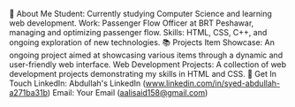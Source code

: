 🚀 About Me
Student: Currently studying Computer Science and learning web development.
Work: Passenger Flow Officer at BRT Peshawar, managing and optimizing passenger flow.
Skills: HTML, CSS, C++, and ongoing exploration of new technologies.
📚 Projects
Item Showcase: An ongoing project aimed at showcasing various items through a dynamic and user-friendly web interface.
Web Development Projects: A collection of web development projects demonstrating my skills in HTML and CSS.
💬 Get In Touch
LinkedIn: Abdullah's LinkedIn (www.linkedin.com/in/syed-abdullah-a271ba31b)
Email: Your Email (aalisaid158@gmail.com)
